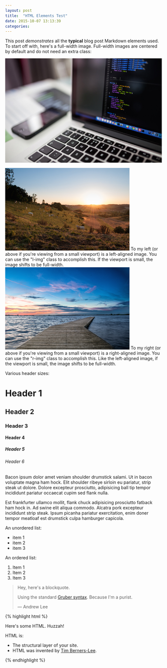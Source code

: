 ```yaml
---
layout: post
title:  "HTML Elements Test"
date: 2015-10-07 13:13:39
categories:
---
```

This post _demonstrates_ all the **typical** blog post Markdown elements used. To start off with, here's a full-width image. Full-width images are centered by default and do not need an extra class:

![Example Image](/assets/images/example-image.jpg "Example Image")

<img src="/assets/images/left-example-image.jpg" alt="Left-aligned image" class="l-img">
To my left (or above if you're viewing from a small viewport) is a left-aligned image. You can use the "l-img" class to accomplish this. If the viewport is small, the image shifts to be full-width.

<img src="/assets/images/right-example-image.jpg" alt="Left-aligned image" class="r-img">
To my right (or above if you're viewing from a small viewport) is a right-aligned image. You can use the "r-img" class to accomplish this. Like the left-aligned image, if the viewport is small, the image shifts to be full-width.

Various header sizes:

# Header 1

## Header 2

### Header 3

#### Header 4

##### Header 5

###### Header 6

Bacon ipsum dolor amet veniam shoulder drumstick salami. Ut in bacon voluptate magna ham hock. Elit shoulder ribeye sirloin eu pariatur, strip steak ut dolore. Dolore excepteur prosciutto, adipisicing ball tip tempor incididunt pariatur occaecat cupim sed flank nulla.

Est frankfurter ullamco mollit, flank chuck adipisicing prosciutto fatback ham hock in. Ad swine elit aliqua commodo. Alcatra pork excepteur incididunt strip steak. Ipsum picanha pariatur exercitation, enim doner tempor meatloaf est drumstick culpa hamburger capicola.

An unordered list:

- item 1
- item 2
- item 3

An ordered list:

1. Item 1
2. Item 2
3. Item 3

> Hey, here's a blockquote.
>
> Using the standard [Gruber syntax](https://daringfireball.net/projects/markdown/basics). Because I'm a purist.
>
> &#8212; Andrew Lee

{% highlight html %}
<!-- Here's some sample HTML code: -->
<div class="a-class">
    <p>Here's some HTML. Huzzah!</p>
    <p>HTML is:</p>
    <ul>
        <li>The structural layer of your site.</li>
        <li>HTML was invented by <a href="https://en.wikipedia.org/wiki/Tim_Berners-Lee">Tim Berners-Lee</a>.</li>
    </ul>
</div>
{% endhighlight %}

